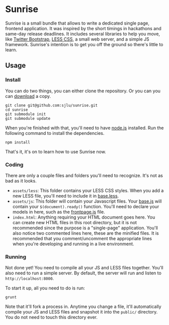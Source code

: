 # Sunrise

Sunrise is a small bundle that allows to write a dedicated single page, frontend application. It was inspired by the short timings in hackathons and same-day release deadlines. It includes several libraries to help you move, like [Twitter Bootstrap](http://twitter.github.com/bootstrap/), [LESS CSS](http://lesscss.org/), a small web server, and a simple JS framework. Sunrise's intention is to get you off the ground so there's little to learn.

## Usage

### Install

You can do two things, you can either clone the repository. Or you can you can [download](https://github.com/sjlu/sunrise/zipball/master) a copy.

    git clone git@github.com:sjlu/sunrise.git
    cd sunrise
    git submodule init
    git submodule update

When you're finished with that, you'll need to have [node.js](http://nodejs.org/) installed. Run the following command to install the dependencies.

    npm install
    
That's it, it's on to learn how to use Sunrise now.

### Coding

There are only a couple files and folders you'll need to recognize. It's not as bad as it looks.

* `assets/less`: This folder contains your LESS CSS styles. When you add a new LESS file, you'll need to include it in [base.less](https://github.com/sjlu/sunrise/blob/master/assets/less/base.less).
* `assets/js`: This folder will contain your Javascript files. Your [base.js](https://github.com/sjlu/sunrise/blob/master/assets/js/base.js) will contain your `$(document).ready()` function. You'll need to declare your models in here, such as the [frontpage.js](https://github.com/sjlu/sunrise/blob/master/assets/js/frontpage.js) file.
* `index.html`: Anything requiring your HTML document goes here. You can create new HTML files in this root directory, but it is not recommended since the purpose is a "single-page" application. You'll also notice two commented lines here, these are the minified files. It is recommended that you comment/uncomment the appropriate lines when you're developing and running in a live environment.

### Running

Not done yet! You need to compile all your JS and LESS files together. You'll also need to run a simple server. By default, the server will run and listen to `http://localhost:8000`.

To start it up, all you need to do is run:

    grunt
    
Note that it'll fork a process in. Anytime you change a file, it'll automatically compile your JS and LESS files and snapshot it into the `public/` directory. You do not need to touch this directory ever.